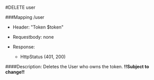 #DELETE user

###Mapping /user

* Header: "Token $token"

* Requestbody: none

* Response: 
  * HttpStatus (401, 200)
  

####Description:
Deletes the User who owns the token. **!!Subject to change!!**